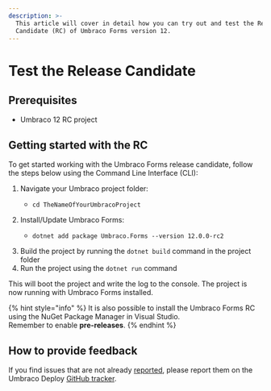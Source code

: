 ```yaml
---
description: >-
  This article will cover in detail how you can try out and test the Release
  Candidate (RC) of Umbraco Forms version 12.
---
```


# Test the Release Candidate

## Prerequisites

* Umbraco 12 RC project

## Getting started with the RC

To get started working with the Umbraco Forms release candidate, follow the steps below using the Command Line Interface (CLI):

1. Navigate your Umbraco project folder:
   * ```
     cd TheNameOfYourUmbracoProject
     ```
2. Install/Update Umbraco Forms:
   * ```aspnet
     dotnet add package Umbraco.Forms --version 12.0.0-rc2
     ```
3. Build the project by running the `dotnet build` command in the project folder
4. Run the project using the `dotnet run` command

This will boot the project and write the log to the console. The project is now running with Umbraco Forms installed.

{% hint style="info" %}
It is also possible to install the Umbraco Forms RC using the NuGet Package Manager in Visual Studio.\
Remember to enable **pre-releases**.
{% endhint %}

## How to provide feedback

If you find issues that are not already [reported](https://github.com/umbraco/Umbraco.Forms.Issues/issues?q=is%3Aopen+is%3Aissue+label%3Aproject%2Fv12), please report them on the Umbraco Deploy [GitHub tracker](https://github.com/umbraco/Umbraco.Forms.Issues/issues/new?assignees=\&labels=\&projects=\&template=1\_Bug.md).
